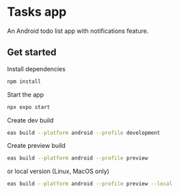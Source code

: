 # Tasks app

An Android todo list app with notifications feature.

## Get started

Install dependencies

   ```bash
   npm install
   ```

Start the app

   ```bash
   npx expo start
   ```

Create dev build
   ```bash
   eas build --platform android --profile development
   ```

Create preview build

   ```bash
   eas build --platform android --profile preview
   ```

or local version (Linux, MacOS only)

   ```bash
   eas build --platform android --profile preview --local
   ```